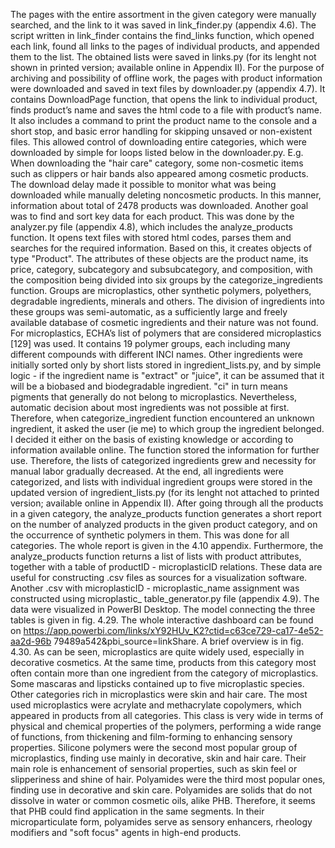 The pages with the entire assortment in the given category were manually searched,
and the link to it was saved in link_finder.py (appendix 4.6). The script written
in link_finder contains the find_links function, which opened each link, found all
links to the pages of individual products, and appended them to the list. The
obtained lists were saved in links.py (for its lenght not shown in printed version;
available online in Appendix II). For the purpose of archiving and possibility of
offline work, the pages with product information were downloaded and saved in text
files by downloader.py (appendix 4.7). It contains DownloadPage function, that
opens the link to individual product, finds product’s name and saves the html code
to a file with product’s name. It also includes a command to print the product
name to the console and a short stop, and basic error handling for skipping unsaved
or non-existent files. This allowed control of downloading entire categories, which
were downloaded by simple for loops listed below in the downloader.py. E.g. When
downloading the "hair care" category, some non-cosmetic items such as clippers or
hair bands also appeared among cosmetic products. The download delay made
it possible to monitor what was being downloaded while manually deleting noncosmetic
products. In this manner, information about total of 2478 products was
downloaded.
Another goal was to find and sort key data for each product. This was done by
the analyzer.py file (appendix 4.8), which includes the analyze_products function.
It opens text files with stored html codes, parses them and searches for the required
information. Based on this, it creates objects of type "Product". The attributes
of these objects are the product name, its price, category, subcategory and subsubcategory,
and composition, with the composition being divided into six groups
by the categorize_ingredients function. Groups are microplastics, other synthetic
polymers, polyethers, degradable ingredients, minerals and others.
The division of ingredients into these groups was semi-automatic, as a sufficiently
large and freely available database of cosmetic ingredients and their nature was not
found. For microplastics, ECHA’s list of polymers that are considered microplastics
[129] was used. It contains 19 polymer groups, each including many different compounds 
with different INCI names. Other ingredients were initially sorted only by
short lists stored in ingredient_lists.py, and by simple logic - if the ingredient name
is "extract" or "juice", it can be assumed that it will be a biobased and biodegradable
ingredient. "ci" in turn means pigments that generally do not belong to microplastics.
Nevertheless, automatic decision about most ingredients was not possible at
first. Therefore, when categorize_ingredient function encountered an unknown ingredient,
it asked the user (ie me) to which group the ingredient belonged. I decided
it either on the basis of existing knowledge or according to information available
online. The function stored the information for further use. Therefore, the lists of
categorized ingredients grew and necessity for manual labor gradually decreased. At
the end, all ingredients were categorized, and lists with individual ingredient groups
were stored in the updated version of ingredient_lists.py (for its lenght not attached
to printed version; available online in Appendix II).
After going through all the products in a given category, the analyze_products
function generates a short report on the number of analyzed products in the given
product category, and on the occurrence of synthetic polymers in them. This was
done for all categories. The whole report is given in the 4.10 appendix. Furthermore,
the analyze_products function returns a list of lists with product attributes,
together with a table of productID - microplasticID relations. These data are useful
for constructing .csv files as sources for a visualization software. Another .csv with
microplasticID - microplastic_name assignment was constructed using microplastic_
table_generator.py file (appendix 4.9).
The data were visualized in PowerBI Desktop. The model connecting the three
tables is given in fig. 4.29. The whole interactive dashboard can be found on
https://app.powerbi.com/links/xY92HUv_K2?ctid=c63ce729-ca17-4e52-aa2d-96b
79489a542&pbi_source=linkShare. A brief overview is in fig. 4.30. As can be seen,
microplastics are quite widely used, especially in decorative cosmetics. At the same
time, products from this category most often contain more than one ingredient from
the category of microplastics. Some mascaras and lipsticks contained up to five
microplastic species. Other categories rich in microplastics were skin and hair care.
The most used microplastics were acrylate and methacrylate copolymers, which
appeared in products from all categories. This class is very wide in terms of physical
and chemical properties of the polymers, performing a wide range of functions, from
thickening and film-forming to enhancing sensory properties. Silicone polymers were
the second most popular group of microplastics, finding use mainly in decorative,
skin and hair care. Their main role is enhancement of sensorial properties, such as
skin feel or slipperiness and shine of hair. Polyamides were the third most popular
ones, finding use in decorative and skin care. Polyamides are solids that do not
dissolve in water or common cosmetic oils, alike PHB. Therefore, it seems that PHB 
could find application in the same segments. In their microparticulate form,
polyamides serve as sensory enhancers, rheology modifiers and "soft focus" agents in
high-end products.
